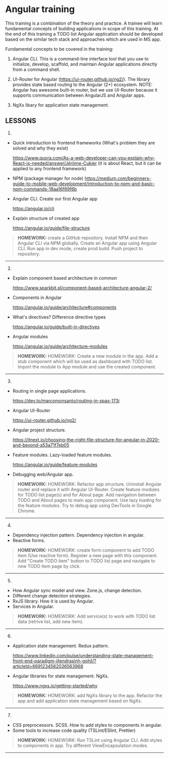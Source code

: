 # Angular training

This training is a combination of the theory and practice. A trainee will learn fundamental concepts of building applications in scope of this training. At the end of this training a TODO list Angular application should be developed based on the similar tech stack and approaches which are used in MS app.

Fundamental concepts to be covered in the training:

1. Angular CLI. This is a command-line interface tool that you use to initialize, develop, scaffold, and maintain Angular applications directly from a command shell.

2. UI-Router for Angular (https://ui-router.github.io/ng2/). The library provides state based routing to the Angular (2+) ecosystem. NOTE: Angular has awesome built-in router, but we use UI-Router because it supports communication between AngularJS and Angular apps.

3. NgXs libary for application state management.


## LESSONS

1. 
  - Quick introduction to frontend frameworks (What's problem they are solved and why they exist)
  
    <https://www.quora.com/As-a-web-developer-can-you-explain-why-React-is-needed/answer/Jérôme-Cukier> (it is about React, but it can be applied to any frontend framework)
  
  - NPM (package manager for node)
   	<https://medium.com/beginners-guide-to-mobile-web-development/introduction-to-npm-and-basic-npm-commands-18aa16f69f6b>
  
  - Angular CLI. Create our first Angular app
  
    <https://angular.io/cli>
  
  - Explain structure of created app
  
    <https://angular.io/guide/file-structure>
  
  
  > **HOMEWORK:** create a GitHub repository. Install NPM and then Angular CLI via NPM globally. Create an Angular app using Angular CLI. Run app in dev mode, create prod build. Push project to repository.

***
  
2.
  - Explain component based architecture in common
  
    <https://www.sparkbit.pl/component-based-architecture-angular-2/>
  
  - Components in Angular
  
    <https://angular.io/guide/architecture#components>
  
  - What's directives? Difference directive types
  
    <https://angular.io/guide/built-in-directives>
  
  - Angular modules
  
    <https://angular.io/guide/architecture-modules>
  
  
  > **HOMEWORK:** HOMEWORK: Create a new module in the app. Add a stub component which will be used as dashboard with TODO list. Import the module to App module and use the created component.

***

3. 
  - Routing in single page applications.

    <https://dev.to/marcomonsanto/routing-in-spas-173i>
    
  - Angular UI-Router

    <https://ui-router.github.io/ng2/>

  - Angular project structure.

    <https://itnext.io/choosing-the-right-file-structure-for-angular-in-2020-and-beyond-a53a71f7eb05>
  
  - Feature modules. Lazy-loaded feature modules.

    <https://angular.io/guide/feature-modules>

  - Debugging web/Angular app.
  
  
  > **HOMEWORK:** HOMEWORK: Refactor app structure. Uninstall Angular router and replace it with Angular UI-Router. Create feature modules for TODO list page(s) and for About page. Add navigation between TODO and About pages to main app component. Use lazy loading for the feature modules. Try to debug app using DevTools in Google Chrome.

***

4. 
  - Dependency injection pattern. Dependency injection in angular.
  - Reactive forms.
  
  > **HOMEWORK:** HOMEWORK: create form component to add TODO item (Use reactive form). Register a new page with this component. Add "Create TODO item" button to TODO list page and navigate to new TODO item page by click.

***
  
5.
  - How Angular sync model and view. Zone.js, change detection.
  - Different change detection strategies.
  - RxJS library. How it is used by Angular.
  - Services in Angular.
  
  
  > **HOMEWORK:** HOMEWORK: Add service(s) to work with TODO list data (retrive list, add new item).

***
  
6. 
  - Application state management. Redux pattern.

    <https://www.linkedin.com/pulse/understanding-state-management-front-end-paradigm-jitendrasinh-gohil/?articleId=6691234562036563968>

  - Angular libraries for state management. NgXs.

    <https://www.ngxs.io/getting-started/why>
  
  
  > **HOMEWORK:** HOMEWORK: add NgXs library to the app. Refactor the app and add application state management based on NgXs.
  
***

7.
  - CSS preprocessors. SCSS. How to add styles to components in angular.
  - Some tools to increase code quality (TSLint/ESlint, Prettier)
  
  
  > **HOMEWORK:** HOMEWORK: Run TSLint using Angular CLI. Add styles to components in app. Try different ViewEncapsulation modes.

***
